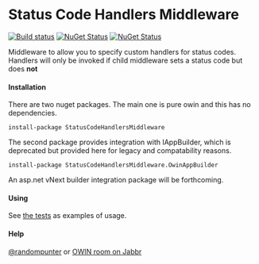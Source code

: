 Status Code Handlers Middleware
=====================

[![Build status](https://ci.appveyor.com/api/projects/status/ox3wa91nq1wiw57t)](https://ci.appveyor.com/project/damianh/StatusCodeHandlersMiddleware) [![NuGet Status](http://img.shields.io/nuget/v/StatusCodeHandlersMiddleware.svg?style=flat)](https://www.nuget.org/packages/StatusCodeHandlersMiddleware/) [![NuGet Status](http://img.shields.io/nuget/v/StatusCodeHandlersMiddleware.OwinAppBuilder.svg?style=flat)](https://www.nuget.org/packages/StatusCodeHandlersMiddleware.OwinAppBuilder/)

Middleware to allow you to specify custom handlers for status codes. Handlers will only be invoked if child middleware sets a status code but does **not**

#### Installation

There are two nuget packages. The main one is pure owin and this has no dependencies.

`install-package StatusCodeHandlersMiddleware`

The second package provides integration with IAppBuilder, which is deprecated but provided here for legacy and compatability reasons.

`install-package StatusCodeHandlersMiddleware.OwinAppBuilder`

An asp.net vNext builder integration package will be forthcoming.

#### Using

See [the tests](https://github.com/damianh/StatusCodeHandlersMiddleware/blob/master/src/StatusCodeHandlersMiddleware.Tests/StatusCodeHandlersMiddlewareTests.cs) as examples of usage.


#### Help

[@randompunter](https://twitter.com/randompunter) or [OWIN room on Jabbr](https://jabbr.net/#/rooms/owin)

